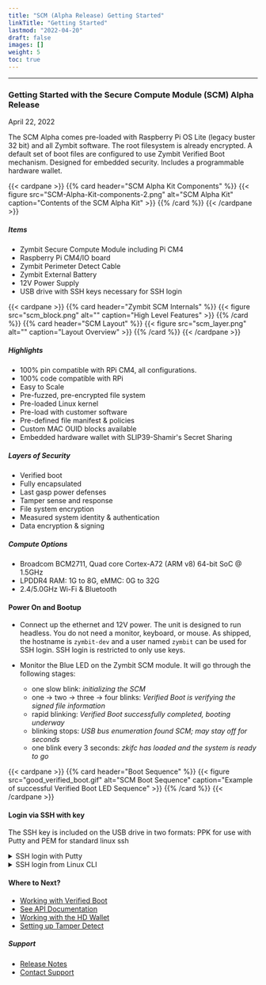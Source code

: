 ```yaml
---
title: "SCM (Alpha Release) Getting Started"
linkTitle: "Getting Started"
lastmod: "2022-04-20"
draft: false
images: []
weight: 5
toc: true
---
```


-----
### **Getting Started with the Secure Compute Module (SCM) Alpha Release**
April 22, 2022

The SCM Alpha comes pre-loaded with Raspberry Pi OS Lite (legacy buster 32 bit) and all Zymbit software. The root filesystem is already encrypted. A default set of boot files are configured to use Zymbit Verified Boot mechanism. Designed for embedded security. Includes a programmable hardware wallet.

{{< cardpane >}}
{{% card header="SCM Alpha Kit Components" %}}
{{< figure 
    src="SCM-Alpha-Kit-components-2.png"
    alt="SCM Alpha Kit"
    caption="Contents of the SCM Alpha Kit"
    >}}
{{% /card %}}
{{< /cardpane >}}

##### Items
 
 * Zymbit Secure Compute Module including Pi CM4
 * Raspberry Pi CM4/IO board
 * Zymbit Perimeter Detect Cable
 * Zymbit External Battery
 * 12V Power Supply
 * USB drive with SSH keys necessary for SSH login

{{< cardpane >}}
{{% card header="Zymbit SCM Internals" %}}
{{< figure
    src="scm_block.png"
    alt=""
    caption="High Level Features"
    >}}
{{% /card %}}
{{% card header="SCM Layout" %}}
{{< figure
    src="scm_layer.png"
    alt=""
    caption="Layout Overview"
    >}}
{{% /card %}}
{{< /cardpane >}}
    
##### Highlights
* 100% pin compatible with RPi CM4, all configurations.
* 100% code compatible with RPi
* Easy to Scale
* Pre-fuzzed, pre-encrypted file system
* Pre-loaded Linux kernel
* Pre-load with customer software
* Pre-defined file manifest & policies
* Custom MAC OUID blocks available
* Embedded hardware wallet with SLIP39-Shamir's Secret Sharing

##### Layers of Security
* Verified boot
* Fully encapsulated
* Last gasp power defenses
* Tamper sense and response
* File system encryption
* Measured system identity & authentication
* Data encryption & signing

##### Compute Options
* Broadcom BCM2711, Quad core Cortex-A72 (ARM v8) 64-bit SoC @ 1.5GHz
* LPDDR4 RAM: 1G to 8G, eMMC: 0G to 32G
* 2.4/5.0GHz Wi-Fi & Bluetooth


#### Power On and Bootup
 * Connect up the ethernet and 12V power. The unit is designed to run headless. You do not need a monitor, keyboard, or mouse. As shipped, the hostname is `zymbit-dev` and a user named `zymbit` can be used for SSH login. SSH login is restricted to only use keys.
 
 * Monitor the Blue LED on the Zymbit SCM module. It will go through the following stages:
    - one slow blink:    *initializing the SCM*
    - one -> two -> three -> four blinks:   *Verified Boot is verifying the signed file information*
    - rapid blinking:   *Verified Boot successfully completed, booting underway*
    - blinking stops:   *USB bus enumeration found SCM; may stay off for seconds*
    - one blink every 3 seconds:   *zkifc has loaded and the system is ready to go*

{{< cardpane >}}
{{% card header="Boot Sequence" %}}
{{< figure 
    src="good_verified_boot.gif"
    alt="SCM Boot Sequence"
    caption="Example of successful Verified Boot LED Sequence"
    >}}
{{% /card %}}
{{< /cardpane >}}


#### Login via SSH with key
The SSH key is included on the USB drive in two formats: PPK for use with Putty and PEM for standard linux ssh

<details>

<summary>
   SSH login with Putty
</summary>
    
* Copy PPK key from USB drive to your host

{{< cardpane >}}
{{% card header="Open PuTTY" %}}
{{< figure
    src="putty1.png"
    alt="Load SSH key file into PuTTY"
    caption="Open PuTTY, navigate to SSH -> Auth, and Browse to the PPK file."
    >}}
{{% /card %}}
{{< /cardpane >}}
    
{{< cardpane >}}
{{% card header="Configure and Save" %}}
{{< figure
    src="putty2.png"
    alt="Choose Session, then name and Save"
    caption="Choose Session, then fill out the Host Name, the Session name, and Save."
    >}}
{{% /card %}}
{{< /cardpane >}}
    
{{< cardpane >}}
{{% card header="Open SSH Session" %}}
{{< figure
    src="putty3.png"
    alt="Open your PuTTY Session"
    caption="Choose your saved session and Open. Enter the Passphrase you received from Zymbit when prompted."
    >}}
{{% /card %}}
{{< /cardpane >}}

</details>

<details>

<summary>
   SSH login from Linux CLI
</summary>

    1. Copy PEM key from USB drive to your host
    2. `ssh -i zscm.pem zymbit@zymbit-dev`
    3. Present your passphrase when prompted

</details>

#### Where to Next?
 * [Working with Verified Boot](../../../tutorials/verified-boot/)
 * [See API Documentation](../../../api/)
 * [Working with the HD Wallet](../../../tutorials/digital-wallet/)
 * [Setting up Tamper Detect](../../../tutorials/perimeter-detect/)
##### Support
 * [Release Notes](../../../troubleshooting/scm/)
 * [Contact Support](mailto:support@zymbit.com)



